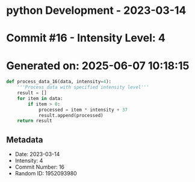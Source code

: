 ﻿# python Development - 2023-03-14
# Commit #16 - Intensity Level: 4
# Generated on: 2025-06-07 10:18:15
```python
def process_data_16(data, intensity=4):
    '''Process data with specified intensity level'''
    result = []
    for item in data:
        if item > 0:
            processed = item * intensity + 37
            result.append(processed)
    return result
```
## Metadata
- Date: 2023-03-14
- Intensity: 4
- Commit Number: 16
- Random ID: 1952093980
